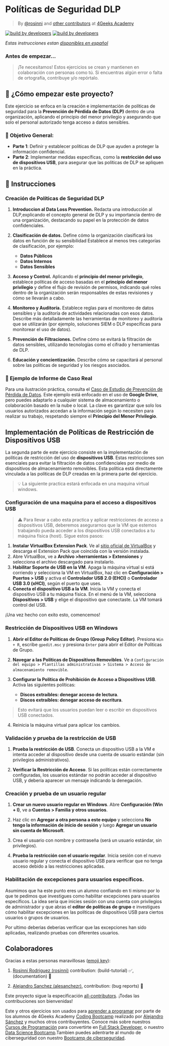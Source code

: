 <!-- hide -->
#  Políticas de Seguridad DLP

> By [@rosinni](https://github.com/rosinni) and [other contributors](https://github.com/breatheco-de/data-loss-prevention-dlp-project/graphs/contributors) at [4Geeks Academy](https://4geeksacademy.co/)

[![build by developers](https://img.shields.io/badge/build_by-Developers-blue)](https://4geeks.com)
[![build by developers](https://img.shields.io/twitter/follow/4geeksacademy?style=social&logo=twitter)](https://twitter.com/4geeksacademy)

*Estas instrucciones estan [disponibles en español](https://github.com/breatheco-de/data-loss-prevention-dlp-project/blob/main/README.es.md)*

### Antes de empezar...

> ¡Te necesitamos! Estos ejercicios se crean y mantienen en colaboración con personas como tú. Si encuentras algún error o falta de ortografía, contribuye y/o repórtalo.

<!-- endhide -->

## 🌱 ¿Cómo empezar este proyecto?
Este ejercicio se enfoca en la creación e implementación de políticas de seguridad para la **Prevención de Pérdida de Datos (DLP)** dentro de una organización, aplicando el principio del menor privilegio y asegurando que solo el personal autorizado tenga acceso a datos sensibles.

### 🔑 Objetivo General:
- **Parte 1**: Definir y establecer políticas de DLP que ayuden a proteger la información confidencial.
- **Parte 2**: Implementar medidas específicas, como la **restricción del uso de dispositivos USB**, para asegurar que las políticas de DLP se apliquen en la práctica.

## 📝 Instrucciones

### Creación de Políticas de Seguridad DLP

1. **Introduccion al Data Loss Prevention.** Redacta una introducción al DLP,explicando el concepto general de DLP y su importancia dentro de una organización, destacando su papel en la protección de datos confidenciales.
2. **Clasificación de datos.** Define cómo la organización clasificará los datos en función de su sensibilidad Establece al menos tres categorías de clasificación, por ejemplo:
    - **Datos Públicos**
    - **Datos Internos**
    - **Datos Sensibles**

3. **Acceso y Control.** Aplicando el **principio del menor privilegio**, establece políticas de acceso basadas en el **principio del menor privilegio** y define el flujo de revisión de permisos, indicando qué roles dentro de la organización serán responsables de estas revisiones y cómo se llevarán a cabo.
4. **Monitoreo y Auditoría.** Establece reglas para el monitoreo de datos sensibles y la auditoría de actividades relacionadas con esos datos. Describe más detalladamente las herramientas de monitoreo y auditoría que se utilizarán (por ejemplo, soluciones SIEM o DLP específicas para monitorear el uso de datos). 
5. **Prevención de Filtraciones.** Define cómo se evitará la filtración de datos sensibles, utilizando tecnologías como el cifrado y herramientas de DLP.
6. **Educación y concientización.** Describe cómo se capacitará al personal sobre las políticas de seguridad y los riesgos asociados.

### 📁 Ejemplo de Informe de Caso Real

Para una ilustración práctica, consulta el [Caso de Estudio de Prevención de Pérdida de Datos](assets/security-policies.pdf). Este ejemplo está enfocado en el uso de **Google Drive**, pero puedes adaptarlo a cualquier sistema de almacenamiento o colaboración basado en la nube o local. La clave es garantizar que solo los usuarios autorizados accedan a la información según lo necesiten para realizar su trabajo, respetando siempre el **Principio del Menor Privilegio**.


## Implementación de Políticas de Restricción de Dispositivos USB

La segunda parte de este ejercicio consiste en la implementación de políticas de restricción del uso de **dispositivos USB**. Estas restricciones son esenciales para evitar la filtración de datos confidenciales por medio de dispositivos de almacenamiento removibles. Esta política está directamente vinculada a las políticas de DLP creadas en la primera parte del ejercicio.

> 💡 La siguiente practica estará enfocada en una maquina virtual windows.


### Configuración de una maquina para el acceso a dispositivos USB

> ⚠ Para llevar a cabo esta practica y aplicar restricciones de acceso a dispositivos USB, deberemos asegurarnos que la VM que estemos trabajando pueda acceder a los dispositivos USB conectados a tu máquina física (host). Sigue estos pasos:

1. **Instalar VirtualBox Extension Pack**. Ve al [sitio oficial de VirtualBox](https://www.virtualbox.org/wiki/Downloads) y descarga el Extension Pack que coincida con la versión instalada.
2. Abre VirtualBox, ve a **Archivo >herramientas > Extensiones** y selecciona el archivo descargado para instalarlo.
3. **Habilitar Soporte de USB en la VM**. Apaga la máquina virtual si está corriendo y selecciona la VM en VirtualBox, haz clic en **Configuración > Puertos > USB** y activa el **Controlador USB 2.0 (EHCI)** o **Controlador USB 3.0 (xHCI)**, según el puerto que uses.
4. **Conecta el dispositivo USB a la VM**. Inicia la VM y conecta el dispositivo USB a tu máquina física. En el menú de la VM, selecciona **Dispositivos > USB** y elige el dispositivo que conectaste. La VM tomará control del USB.

¡Una vez hecho con exito esto, comencemos!

### Restricción de Dispositivos USB en Windows

1. **Abrir el Editor de Políticas de Grupo (Group Policy Editor)**. Presiona `Win + R`, escribe `gpedit.msc` y presiona `Enter` para abrir el Editor de Políticas de Grupo.

2. **Navegar a las Políticas de Dispositivos Removibles**. Ve a `Configuración del equipo > Plantillas administrativas > Sistema > Acceso de almacenamiento removible`.

3. **Configurar la Política de Prohibición de Acceso a Dispositivos USB**. Activa las siguientes políticas:
     - **Discos extraíbles: denegar acceso de lectura**.
     - **Discos extraíbles: denegar acceso de escritura**.

> Esto evitará que los usuarios puedan leer o escribir en dispositivos USB conectados.

4. Reinicia la máquina virtual para aplicar los cambios.

### Validación y prueba de la restricción de USB

1. **Prueba la restricción de USB**. Conecta un dispositivo USB a la VM e intenta acceder al dispositivo desde una cuenta de usuario estándar (sin privilegios administrativos).

2. **Verificar la Restricción de Acceso**. Si las políticas están correctamente configuradas, los usuarios estándar no podrán acceder al dispositivo USB, y debería aparecer un mensaje indicando la denegación.

### Creación y prueba de un usuario regular

1. **Crear un nuevo usuario regular en Windows**. Abre **Configuración (Win + I)**, ve a **Cuentas > Familia y otros usuarios**.
2. Haz clic en **Agregar a otra persona a este equipo** y selecciona **No tengo la información de inicio de sesión** y luego **Agregar un usuario sin cuenta de Microsoft**.
3. Crea el usuario con nombre y contraseña (será un usuario estándar, sin privilegios).

4. **Prueba la restricción con el usuario regular**. Inicia sesión con el nuevo usuario regular y conecta el dispositivo USB para verificar que no tenga acceso debido a las restricciones aplicadas.

### Habilitación de excepciones para usuarios específicos.

Asumimos que ha este punto eres un alumno confiando en ti mismo por lo que te pedimos que investigues como habilitar excepciones para usuarios específicos. La idea seria que inicies sesión con una cuenta con privilegios de administrador y que abras el **editor de políticas de grupo** e investigues cómo habilitar excepciones en las políticas de dispositivos USB para ciertos usuarios o grupos de usuarios.

Por ultimo deberias deberias verificar que las excepciones han sido aplicadas, realizando pruebas con diferentes usuarios.



<!-- hide -->

## Colaboradores

Gracias a estas personas maravillosas ([emoji key](https://github.com/kentcdodds/all-contributors#emoji-key)):

1. [Rosinni Rodriguez (rosinni)](https://github.com/rosinni) contribution: (build-tutorial) ✅, (documentation) 📖
  
2. [Alejandro Sanchez (alesanchezr)](https://github.com/alesanchezr),  contribution: (bug reports) 🐛

Este proyecto sigue la especificación [all-contributors](https://github.com/kentcdodds/all-contributors). ¡Todas las contribuciones son bienvenidas!

Este y otros ejercicios son usados para [aprender a programar](https://4geeksacademy.com/es/aprender-a-programar/aprender-a-programar-desde-cero) por parte de los alumnos de 4Geeks Academy [Coding Bootcamp](https://4geeksacademy.com/us/coding-bootcamp) realizado por [Alejandro Sánchez](https://twitter.com/alesanchezr) y muchos otros contribuyentes. Conoce más sobre nuestros [Cursos de Programación](https://4geeksacademy.com/es/curso-de-programacion-desde-cero?lang=es) para convertirte en [Full Stack Developer](https://4geeksacademy.com/es/coding-bootcamps/desarrollador-full-stack/?lang=es), o nuestro [Data Science Bootcamp](https://4geeksacademy.com/es/coding-bootcamps/curso-datascience-machine-learning).Tambien puedes adentrarte al mundo de ciberseguridad con nuestro [Bootcamp de ciberseguridad](https://4geeksacademy.com/es/coding-bootcamps/curso-ciberseguridad).

<!-- endhide -->
